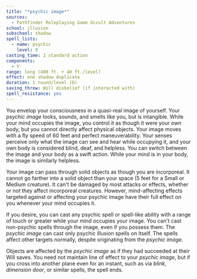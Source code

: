 ```yaml
---
title: "*psychic image*"
sources:
  - Pathfinder Roleplaying Game Occult Adventures
school: illusion
subschool: shadow
spell_lists:
  - name: psychic
    level: 9
casting_time: 1 standard action
components:
  - V
range: long (400 ft. + 40 ft./level)
effect: one shadow duplicate
duration: 1 round/level (D)
saving_throw: Will disbelief (if interacted with)
spell_resistance: yes
---
```


You envelop your consciousness in a quasi-real image of yourself. Your *psychic image* looks, sounds, and smells like you, but is intangible. While your mind occupies the image, you control it as though it were your own body, but you cannot directly affect physical objects. Your image moves with a fly speed of 60 feet and perfect maneuverability. Your senses perceive only what the image can see and hear while occupying it, and your own body is considered blind, deaf, and helpless. You can switch between the image and your body as a swift action. While your mind is in your body, the image is similarly helpless.

Your image can pass through solid objects as though you are incorporeal. It cannot go farther into a solid object than your space (5 feet for a Small or Medium creature). It can't be damaged by most attacks or effects, whether or not they affect incorporeal creatures. However, mind-affecting effects targeted against or affecting your psychic image have their full effect on you whenever your mind occupies it.

If you desire, you can cast any psychic spell or spell-like ability with a range of touch or greater while your mind occupies your image. You can't cast non-psychic spells through the image, even if you possess them. The *psychic image* can cast only psychic illusion spells on itself. The spells affect other targets normally, despite originating from the *psychic image*.

Objects are affected by the *psychic image* as if they had succeeded at their Will saves. You need not maintain line of effect to your *psychic image*, but if you cross into another plane even for an instant, such as via *blink*, *dimension door*, or similar spells, the spell ends.
